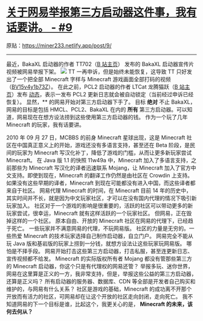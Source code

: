 # [关于网易举报第三方启动器这件事，我有话要讲。 - #9](https://github.com/miner233/blog/issues/7)

原贴：https://miner233.netlify.app/post/9/

***

最近，BakaXL 启动器的作者 TT702（[B 站主页](https://space.bilibili.com/515094/)） 发布的 BakaXL 启动器宣传片视频被网易举报下架。
![](https://s1.vika.cn/space/2023/02/13/8218cef51c3f49c8a54a67a04bbaf90c)
TT 一再申诉，但是始终未能恢复，这导致 TT 只好发出了一个把全部 Minecraft 字样与 Minecraft 游戏画面全部打码的视频（[BV15v4y1b73Z](https://www.bilibili.com/video/BV15v4y1b73Z/)）。
在此之前，PCL2 启动器的作者 LTCat 龙腾猫跃（[B 站主页](https://space.bilibili.com/11343203/)）发布 [动态](https://www.bilibili.com/opus/756584581325389905)，表示一发布 PCL2 更新日志就会被自动锁定（当前经过申诉已经恢复）。
显然，** 的网易开始对第三方启动器下手了。
目标 **绝对** 不止 BakaXL，网易的目标是包括 HMCL、PCL2、BakaXL 在内的 **所有** 第三方启动器。可以知道，网易现在在想方设法捞到这些使用第三方启动器的钱。
作为一个玩了几年 Minecraft 的玩家，我有话要讲。

2010 年 09 月 27 日，MCBBS 的前身 Minecraft 星球出现，这是 Minecraft 社区在中国真正意义上的开始，游戏还没有多语言支持，甚至还在 Beta 阶段，是民间的玩家为 Minecraft 写汉化补丁，降低了游戏的门槛，从而让更多新玩家尝试 Minecraft。
在 Java 版 1.1 的快照 11w49a 中，Minecraft 加入了多语言支持，之前那些为 Minecraft 写汉化的译者迅速联系 Mojang，让 Minecraft 加入了官方中文支持。即使到现在，Minecraft 的翻译工作仍然是由社区在 Crowdin 上支持。
如果没有这些早期的译者，Minecraft 到现在可能都没有进入中国，而这些译者都来自于社区。
网易代理 Minecraft 的时间，在 Minecraft 目前 14 年的历史中，其实时间并不长，就是因为中文玩家社区，才可以在没有国内代理的情况下吸引新玩家加入。
社区对于一个游戏的影响是很重要的，活跃的社区可以带动更多的新玩家尝试，很幸运，Minecraft 就有这样活跃的一个玩家社区。
但网易，正在毁掉这样的一个社区。
原本自由、开放的 Minecraft 社区在网易的代理下，已经趋于死亡。
一些玩家并不满意网易的代理，不玩网易版。
社区的力量是无穷的。一些热爱 Minecraft 的技术玩家选择自己制作启动器，自立门户。
网易完全不能从玩 Java 版和基岩版的玩家上捞到一分钱，就想方设法让这些玩家玩网易版。
哪怕是不择手段。
网易开始打击这些第三方启动器，打击私服，甚至连更新日志、宣传视频都不给发。
Minecraft 的实际版权所有者 Mojang 都没有管那些第三方的 Minecraft 启动器，你这个只是有代理权的网易还管？
举报多玩、迷你世界，网易在这里算是正义的一方，我非常支持，但是，举报这些公益的第三方启动器，还算是正义吗？
所有启动器的服务器、数据库、CDN 等全部是开发者自己购买和维护的，与网易有什么关系？
社区是游戏的基础，Minecraft 的成功离不开那个开放而有活力的社区，可网易却在让这个开放的社区走向封闭，走向死亡。
我不知道网易的下一个目标是谁，比起这个，我更关心的是，
**Minecraft 的未来，该何去何从？**
